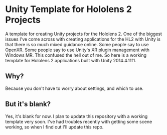 # Unity Template for Hololens 2 Projects
A template for creating Unity projects for the Hololens 2. One of the biggest issues I've come across with creating applications for the HL2 with Unity is that there is so much mixed guidance online. Some people say to use OpenXR. Some people say to use Unity's XR plugin management with Windows MR. This confused the hell out of me. So here is a working template for Hololens 2 applications built with Unity 2014.4.11f1. 

## Why?
Because you don't have to worry about settings, and which to use.

## But it's blank?
Yes, it's blank for now. I plan to update this repository with a working template very soon. I've had troubles recently with getting some scene working, so when I find out I'll update this repo.
